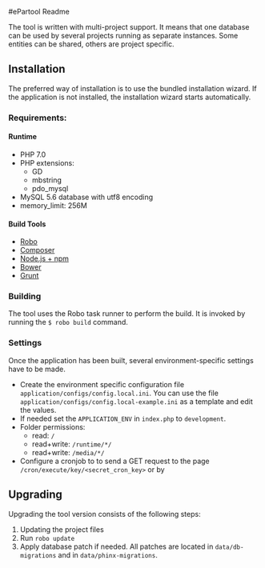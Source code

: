 #ePartool Readme

The tool is written with multi-project support. It means that one database can be used by several projects running
as separate instances. Some entities can be shared, others are project specific.

## Installation

The preferred way of installation is to use the bundled installation wizard. If the application is not installed,
the installation wizard starts automatically.

### Requirements:

#### Runtime
* PHP 7.0
* PHP extensions:
    * GD
    * mbstring
    * pdo_mysql
* MySQL 5.6 database with utf8 encoding
* memory_limit: 256M

#### Build Tools
* [Robo](http://robo.li/)
* [Composer](https://getcomposer.org/)
* [Node.js + npm](http://nodejs.org/)
* [Bower](http://bower.io/)
* [Grunt](http://gruntjs.com/)

### Building

The tool uses the Robo task runner to perform the build. It is invoked by running the `$ robo build` command.

### Settings
Once the application has been built, several environment-specific settings have to be made.

* Create the environment specific configuration file `application/configs/config.local.ini`.
You can use the file `application/configs/config.local-example.ini` as a template and edit the values.
* If needed set the `APPLICATION_ENV` in `index.php` to `development`.
* Folder permissions:
    + read: `/`
    + read+write: `/runtime/*/`
    + read+write: `/media/*/`
* Configure a cronjob to to send a GET request to the page `/cron/execute/key/<secret_cron_key>` or by

## Upgrading

Upgrading the tool version consists of the following steps:
1. Updating the project files
2. Run `robo update`
3. Apply database patch if needed. All patches are located in `data/db-migrations` and in `data/phinx-migrations`.


